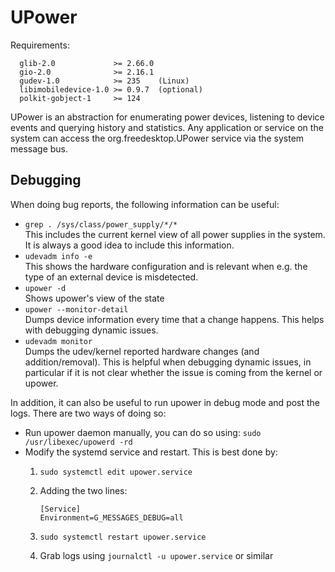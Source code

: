# UPower

Requirements:

```text
  glib-2.0             >= 2.66.0
  gio-2.0              >= 2.16.1
  gudev-1.0            >= 235    (Linux)
  libimobiledevice-1.0 >= 0.9.7  (optional)
  polkit-gobject-1     >= 124
```

UPower is an abstraction for enumerating power devices,
listening to device events and querying history and statistics.
Any application or service on the system can access the
org.freedesktop.UPower service via the system message bus.

## Debugging

When doing bug reports, the following information can be useful:

- `grep . /sys/class/power_supply/*/*`  
  This includes the current kernel view of all power supplies in the
  system. It is always a good idea to include this information.
- `udevadm info -e`  
  This shows the hardware configuration and is relevant when e.g. the
  type of an external device is misdetected.
- `upower -d`  
  Shows upower's view of the state
- `upower --monitor-detail`  
  Dumps device information every time that a change happens. This helps
  with debugging dynamic issues.
- `udevadm monitor`  
  Dumps the udev/kernel reported hardware changes (and addition/removal).
  This is helpful when debugging dynamic issues, in particular if it is
  not clear whether the issue is coming from the kernel or upower.

In addition, it can also be useful to run upower in debug mode and post the
logs. There are two ways of doing so:

- Run upower daemon manually, you can do so using:
  `sudo /usr/libexec/upowerd -rd`
- Modify the systemd service and restart. This is best done by:
  1. `sudo systemctl edit upower.service`
  2. Adding the two lines:

      ```text
      [Service]
      Environment=G_MESSAGES_DEBUG=all
      ```

  3. `sudo systemctl restart upower.service`
  4. Grab logs using `journalctl -u upower.service` or similar
